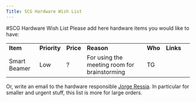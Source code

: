 ```yaml
---
Title: SCG Hardware Wish List
---
```

#SCG Hardware Wish List
Please add here hardware items you would like to have:


| | | | | | | |
|---|---|---|---|---|---|---|
| <b>Item</b> | <b>Priority</b> | <b>Price</b> | <b>Reason</b> | <b>Who</b>| <b>Links</b> |
| Smart Beamer | Low | ? | For using the meeting room for brainstorming | TG |

Or, write an email to the hardware responsible [Jorge Ressia](%base_url%/staff/jorgeressia). In particular for smaller and urgent stuff, this list is more for large orders. 
